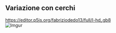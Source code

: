 ## Variazione con cerchi  
https://editor.p5js.org/fabriziodedo13/full/I-hd_gb8  
![Imgur](https://i.imgur.com/QO0GHRT.png?1)  
